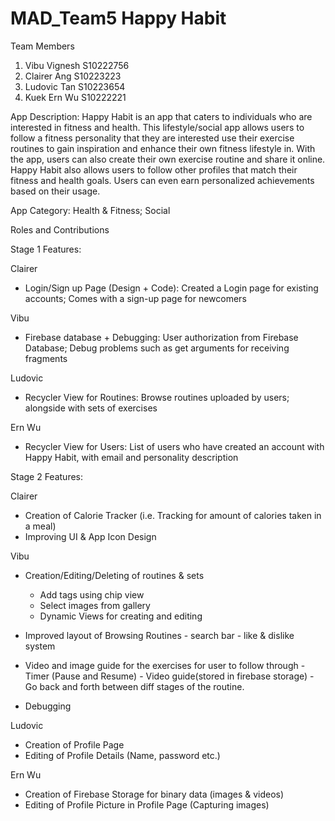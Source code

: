 # MAD_Team5 Happy Habit

Team Members
1) Vibu Vignesh S10222756
2) Clairer Ang S10223223
3) Ludovic Tan S10223654
4) Kuek Ern Wu S10222221

App Description: Happy Habit is an app that caters to individuals who are interested in fitness and health. This lifestyle/social app allows users to follow a fitness personality that they are interested use their exercise routines to gain inspiration and enhance their own fitness lifestyle in. With the app, users can also create their own exercise routine and share it online. Happy Habit also allows users to follow other profiles that match their fitness and health goals. Users can even earn personalized achievements based on their usage.

App Category:
Health & Fitness; Social


Roles and Contributions

Stage 1 Features:

Clairer 
- Login/Sign up Page (Design + Code): 
Created a Login page for existing accounts; Comes with a sign-up page for newcomers

Vibu 
- Firebase database + Debugging: 
User authorization from Firebase Database; Debug problems such as get arguments for receiving fragments

Ludovic 
- Recycler View for Routines: 
Browse routines uploaded by users; alongside with sets of exercises  

Ern Wu 
- Recycler View for Users: 
List of users who have created an account with Happy Habit, with email and personality description


Stage 2 Features:

Clairer 
- Creation of Calorie Tracker (i.e. Tracking for amount of calories taken in a meal)
- Improving UI & App Icon Design

Vibu 
- Creation/Editing/Deleting of routines & sets
    - Add tags using chip view
    - Select images from gallery
    - Dynamic Views for creating and editing

- Improved layout of Browsing Routines
      - search bar
      - like & dislike system
        
- Video and image guide for the exercises for user to follow through
      - Timer (Pause and Resume)
      - Video guide(stored in firebase storage)
      - Go back and forth between diff stages of the routine.

- Debugging

Ludovic 
- Creation of Profile Page
- Editing of Profile Details (Name, password etc.)

Ern Wu 
- Creation of Firebase Storage for binary data (images & videos)
- Editing of Profile Picture in Profile Page (Capturing images)


